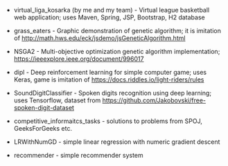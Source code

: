 - virtual_liga_kosarka (by me and my team) - Virtual league basketball web application; uses Maven, Spring, JSP, Bootstrap, H2 database

- grass_eaters - Graphic demonstration of genetic algorithm; it is imitation of http://math.hws.edu/eck/jsdemo/jsGeneticAlgorithm.html

- NSGA2 - Multi-objective optimization genetic algorithm implementation; https://ieeexplore.ieee.org/document/996017

- dipl - Deep reinforcement learning for simple computer game; uses Keras, game is imitation of https://docs.riddles.io/light-riders/rules

- SoundDigitClassifier - Spoken digits recognition using deep learning; uses Tensorflow, dataset from https://github.com/Jakobovski/free-spoken-digit-dataset

- competitive_informaitcs_tasks - solutions to problems from SPOJ, GeeksForGeeks etc.

- LRWithNumGD - simple linear regression with numeric gradient descent

- recommender - simple recommender system





	


